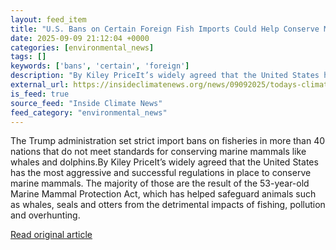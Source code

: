 ```yaml
---
layout: feed_item
title: "U.S. Bans on Certain Foreign Fish Imports Could Help Conserve Marine Mammals Worldwide, Experts Say"
date: 2025-09-09 21:12:04 +0000
categories: [environmental_news]
tags: []
keywords: ['bans', 'certain', 'foreign']
description: "By Kiley PriceIt’s widely agreed that the United States has the most aggressive and successful regulations in place to conserve marine mammals"
external_url: https://insideclimatenews.org/news/09092025/todays-climate-fisheries-import-bans-marine-mammal-protection-act-trump/
is_feed: true
source_feed: "Inside Climate News"
feed_category: "environmental_news"
---
```


The Trump administration set strict import bans on fisheries in more than 40 nations that do not meet standards for conserving marine mammals like whales and dolphins.By Kiley PriceIt’s widely agreed that the United States has the most aggressive and successful regulations in place to conserve marine mammals. The majority of those are the result of the 53-year-old Marine Mammal Protection Act, which has helped safeguard animals such as whales, seals and otters from the detrimental impacts of fishing, pollution and overhunting.&nbsp;

[Read original article](https://insideclimatenews.org/news/09092025/todays-climate-fisheries-import-bans-marine-mammal-protection-act-trump/)
